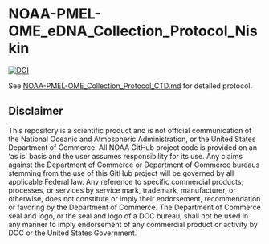 # NOAA-PMEL-OME_eDNA_Collection_Protocol_Niskin

[![DOI](https://zenodo.org/badge/DOI/10.5281/zenodo.11398179.svg)](https://doi.org/10.5281/zenodo.11398179)

See [NOAA-PMEL-OME_Collection_Protocol_CTD.md](https://github.com/marinednadude/NOAA-PMEL-OME_eDNA_Collection_Protocol_CTD/blob/main/NOAA-PMEL-OME_eDNA_Collection_Protocol_CTD.md) for detailed protocol.  

## Disclaimer
This repository is a scientific product and is not official communication of the National Oceanic and Atmospheric Administration, or the United States Department of Commerce. All NOAA GitHub project code is provided on an ‘as is’ basis and the user assumes responsibility for its use. Any claims against the Department of Commerce or Department of Commerce bureaus stemming from the use of this GitHub project will be governed by all applicable Federal law. Any reference to specific commercial products, processes, or services by service mark, trademark, manufacturer, or otherwise, does not constitute or imply their endorsement, recommendation or favoring by the Department of Commerce. The Department of Commerce seal and logo, or the seal and logo of a DOC bureau, shall not be used in any manner to imply endorsement of any commercial product or activity by DOC or the United States Government.
